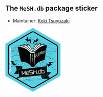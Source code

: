 ## The `MeSH.db` package sticker

* Maintainer: [Koki Tsuyuzaki](https://github.com/kokitsuyuzaki/)

<img src=MeSH.db.png height="200">